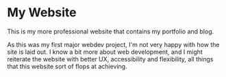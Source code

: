 # My Website
This is my more professional website that contains my portfolio and blog.

As this was my first major webdev project, I'm not very happy with how the site is laid out. I know a bit more about web development, and I might reiterate the website with better UX, accessibility and flexibility, all things that this website sort of flops at achieving.

